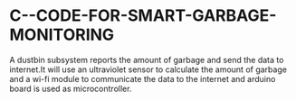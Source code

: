 # C--CODE-FOR-SMART-GARBAGE-MONITORING
A dustbin subsystem reports the amount of garbage  and send the data to internet.It will use an ultraviolet sensor to calculate the amount of garbage and a wi-fi module to communicate the data to the internet and arduino board is used as microcontroller.
